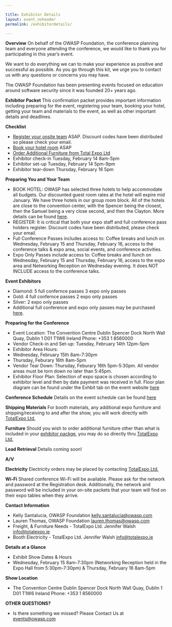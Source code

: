 ```yaml
---

title: Exhibitor Details
layout: event_noheader
permalink: /exhibitordetails/

---
```


**Overview**
On behalf of the OWASP Foundation, the conference planning team and everyone attending the conference, we would like to thank you for participating in this year’s event.

We want to do everything we can to make your experience as positive and successful as possible. As you go through this kit, we urge you to contact us with any questions or concerns you may have.

The OWASP Foundation has been presenting events focused on education around software security since it was founded 20+ years ago.

**Exhibitor Packet**
This confirmation packet provides important information including preparing for the event, registering your team, booking your hotel, getting your team and materials to the event, as well as other important details and deadlines.

**Checklist**
+ [Register your onsite team](https://www.eventbrite.com/e/owasp-global-appsec-dublin-2023-tickets-428685398567) ASAP. Discount codes have been distributed so please check your email. 
+ [Book your hotel room](https://dublin.globalappsec.org/accommodations/) ASAP
+ [Order Additional Furniture from Total Expo Ltd](https://eventorders.com/product-category/global-appsec-dublin-2023/)
+ Exhibitor check-in Tuesday, February 14 8am-5pm
+ Exhibitor set-up Tuesday, February 14 5pm-9pm
+ Exhibitor tear-down Thursday, February 16 5pm

**Preparing You and Your Team**
+ BOOK HOTEL: OWASP has selected three hotels to help accommodate all budgets. Our discounted guest room rates at the hotel will expire mid January. We have three hotels in our group room block. All of the hotels are close to the convention center, with the Spencer being the closest, then the Samuel being a very close second, and then the Clayton. More details can be found [here](https://dublin.globalappsec.org/accommodations/).
+ REGISTER: It is critical that both your expo staff and full conference pass holders register. Discount codes have been distributed, please check your email.
+ Full Conference Passes includes access to: Coffee breaks and lunch on Wednesday, February 15 and Thursday, February 16, access to the conference talks & expo area, social events, and conference activities.
+ Expo Only Passes include access to: Coffee breaks and llunch on Wednesday, February 15 and Thursday, February 16, access to the expo area and Networking Reception on Wednesday evening. It does NOT INCLUDE access to the conference talks.

**Event Exhibitors**
+ Diamond:  5 full confernce passes 3 expo only passes
+ Gold: 4 full confernce passes 2 expo only passes
+ Silver: 2 expo only passes
+ Additional full conference and expo only passes may be purchased [here](https://www.eventbrite.com/e/owasp-global-appsec-dublin-2023-tickets-428685398567). 

**Preparing for the Conference**
+ Event Location: The Convention Centre Dublin Spencer Dock North Wall Quay, Dublin 1 D01 T1W6 Ireland Phone: +353 1 8560000
+ Vendor Check-in and Set-up: Tuesday, February 14th 12pm-5pm
+ Exhibitor Area Hours:
+ Wednesday, February 15th 8am-7:30pm
+ Thursday, Feburary 16th 8am-5pm
+ Vendor Tear Down: Thursday, Feburary 16th 5pm-5:30pm. All vendor areas must be torn down no later than 5:45pm.
+ Exhibitor Floor Plan: Selection of expo space is chosen according to exhibitor level and then by date payment was received in full. Floor plan diagram can be found under the Exhbit tab on the event website [here](https://dublin.globalappsec.org/assets/images/sponsors/2023GlobalAppSecDublinExpoFloorplan.pdf)

**Conference Schedule**
Details on the event schedule can be found [here](https://dublin.globalappsec.org/schedule/)

**Shipping Materials**
For booth materials, any additional expo furniture and shipping/receiving to and after the show, you will work directly with [TotalExpo Ltd.](info@totalexpo.ie)

**Furniture**
Should you wish to order additional furniture other than what is included in your [exhibitor packge](https://dublin.globalappsec.org/sponsorship/), you may do so directly thru [TotalExpo Ltd.](https://eventorders.com/product-category/global-appsec-dublin-2023/)

**Lead Retrieval**
Details coming soon!

**A/V** 


**Electricity** 
Electricity orders may be placed by contacting [TotalExpo Ltd.](Jennifer@totalexpo.ie)

**Wi-Fi**
Shared conference Wi-Fi will be available. Please ask for the network and password at the Registration desk. Additionally, the network and password will be included in your on-site packets that your team will find on their expo tables when they arrive.

**Contact Information**
+ Kelly Santalucia, OWASP Foundation kelly.santalucia@owasp.com 
+ Lauren Thomas, OWASP Foundation lauren.thomas@owasp.com 
+ Freight, & Furniture Needs - TotalExpo Ltd. Jennifer Walsh info@totalexpo.ie
+ Booth Electricity - TotalExpo Ltd. Jennifer Walsh info@totalexpo.ie

**Details at a Glance**
+ Exhibit Show Dates & Hours
+ Wednesday, February 15 8am-7:30pm (Networking Reception held in the Expo Hall from 5:30pm-7:30pm) & Thursday, February 16 8am-5pm

**Show Location**
+ The Convention Centre Dublin Spencer Dock North Wall Quay, Dublin 1 D01 T1W6 Ireland Phone: +353 1 8560000

**OTHER QUESTIONS?** 
+ Is there something we missed? Please Contact Us at events@owasp.com 


